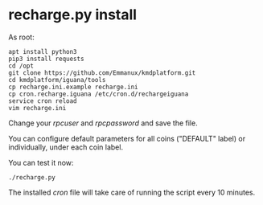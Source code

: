 # recharge.py install

As root:
```
apt install python3
pip3 install requests
cd /opt
git clone https://github.com/Emmanux/kmdplatform.git
cd kmdplatform/iguana/tools
cp recharge.ini.example recharge.ini
cp cron.recharge.iguana /etc/cron.d/rechargeiguana
service cron reload
vim recharge.ini
```
Change your _rpcuser_ and _rpcpassword_ and save the file.

You can configure default parameters for all coins ("DEFAULT" label) or individually, under each coin label.

You can test it now:
```
./recharge.py
```

The installed _cron_ file will take care of running the script every 10 minutes.
